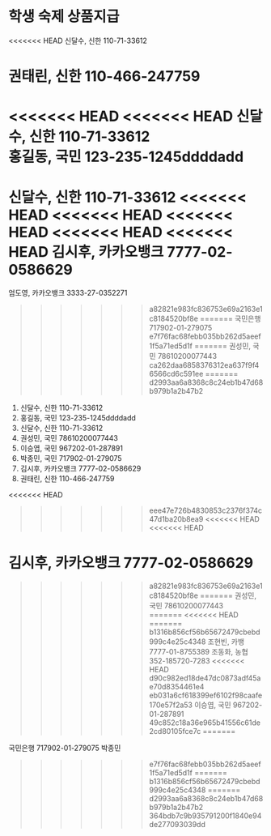 # 학생 숙제 상품지급
<<<<<<< HEAD
신달수, 신한 110-71-33612    




권태린, 신한 110-466-247759
=======
<<<<<<< HEAD
<<<<<<< HEAD
신달수, 신한 110-71-33612   
홍길동, 국민 123-235-1245ddddadd
=======
신달수, 신한 110-71-33612
<<<<<<< HEAD
<<<<<<< HEAD
<<<<<<< HEAD
<<<<<<< HEAD
<<<<<<< HEAD
김시후, 카카오뱅크 7777-02-0586629
=======
엄도영, 카카오뱅크 3333-27-0352271
>>>>>>> a82821e983fc836753e69a2163e1c8184520bf8e
=======
국민은행 717902-01-279075
>>>>>>> e7f76fac68febb035bb262d5aeef1f5a71ed5d1f
=======
권성민, 국민 78610200077443   
>>>>>>> ca262daa6858376312ea637f9f46566cd6c591ee
=======
>>>>>>> d2993aa6a8368c8c24eb1b47d68b979b1a2b47b2

1. 신달수, 신한 110-71-33612   
2. 홍길동, 국민 123-235-1245ddddadd
3. 신달수, 신한 110-71-33612
4. 권성민, 국민 78610200077443   
5. 이승엽, 국민 967202-01-287891
6. 박종민, 국민 717902-01-279075
7. 김시후, 카카오뱅크 7777-02-0586629
8. 권태린, 신한 110-466-247759


 

<<<<<<< HEAD
>>>>>>> eee47e726b4830853c2376f374c47d1ba20b8ea9
<<<<<<< HEAD
<<<<<<< HEAD

김시후, 카카오뱅크 7777-02-0586629
=======
>>>>>>> a82821e983fc836753e69a2163e1c8184520bf8e
=======
권성민, 국민 78610200077443   
=======
<<<<<<< HEAD
=======
>>>>>>> b1316b856cf56b65672479cbebd999c4e25c4348
조현빈, 카뱅 7777-01-8755389
조동화, 농협 352-185720-7283
<<<<<<< HEAD
>>>>>>> d90c982ed18de47dc0873adf45ae70d8354461e4
>>>>>>> eb031a6cf618399ef6102f98caafe170e57f2a53
이승엽, 국민 967202-01-287891
>>>>>>> 49c852c18a36e965b41556c61de2cd80105fce7c
=======

국민은행 717902-01-279075 박종민
>>>>>>> e7f76fac68febb035bb262d5aeef1f5a71ed5d1f
=======
>>>>>>> b1316b856cf56b65672479cbebd999c4e25c4348
=======
>>>>>>> d2993aa6a8368c8c24eb1b47d68b979b1a2b47b2
>>>>>>> 364bdb7c9b935791200f1840e94de277093039dd
